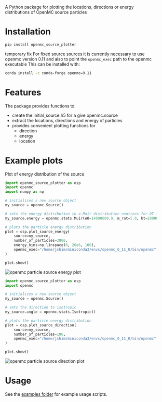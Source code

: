 
A Python package for plotting the locations, directions or energy distributions of OpenMC source particles

# Installation

```bash
pip install openmc_source_plotter
```

temporary fix
For fixed source sources it is currently necessary to use openmc version 0.11
and also to point the ```openmc_exec``` path to the openmc executable
This can be installed with:
```bash
conda install -c conda-forge openmc=0.11
```


# Features

The package provides functions to:

- create the initial_source.h5 for a give openmc.source
- extract the locations, directions and energy of particles
- provides convenient plotting functions for
    - direction
    - energy
    - location

# Example plots

Plot of energy distribution of the source

```python
import openmc_source_plotter as osp
import openmc
import numpy as np

# initialises a new source object
my_source = openmc.Source()

# sets the energy distribution to a Muir distribution neutrons for DT fusion neutrons
my_source.energy = openmc.stats.Muir(e0=14080000.0, m_rat=5.0, kt=20000.0)

# plots the particle energy distribution
plot = osp.plot_source_energy(
    source=my_source,
    number_of_particles=2000,
    energy_bins=np.linspace(0, 20e6, 100),
    openmc_exec="/home/jshim/miniconda3/envs/openmc_0_11_0/bin/openmc",
)

plot.show()
```
![openmc particle source energy plot](https://user-images.githubusercontent.com/8583900/143615694-a3578115-f8a2-4971-bf26-458177b4f113.png)


```python
import openmc_source_plotter as osp
import openmc

# initializes a new source object
my_source = openmc.Source()

# sets the direction to isotropic
my_source.angle = openmc.stats.Isotropic()

# plots the particle energy distribution
plot = osp.plot_source_direction(
    source=my_source,
    number_of_particles=100,
    openmc_exec="/home/jshim/miniconda3/envs/openmc_0_11_0/bin/openmc",
)

plot.show()
```
![openmc particle source direction plot](https://user-images.githubusercontent.com/8583900/143615706-3b3a8467-0233-42d6-a66c-d536c80a01d8.png)

# Usage

See the [examples folder](https://github.com/fusion-energy/openmc_source_plotter/tree/main/examples) for example usage scripts.

